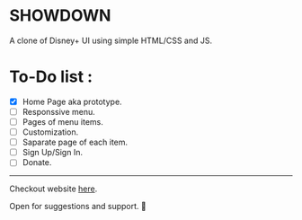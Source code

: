 # SHOWDOWN
A clone of Disney+ UI using simple HTML/CSS and JS.
# To-Do list :
- [x] Home Page aka prototype.
- [ ] Responssive menu.
- [ ] Pages of menu items.
- [ ] Customization.
- [ ] Saparate page of each item.
- [ ] Sign Up/Sign In.
- [ ] Donate.
---
Checkout website [here](https://aniumbott.github.io/SHOWDOWN/).

Open for suggestions and support. 🤝
